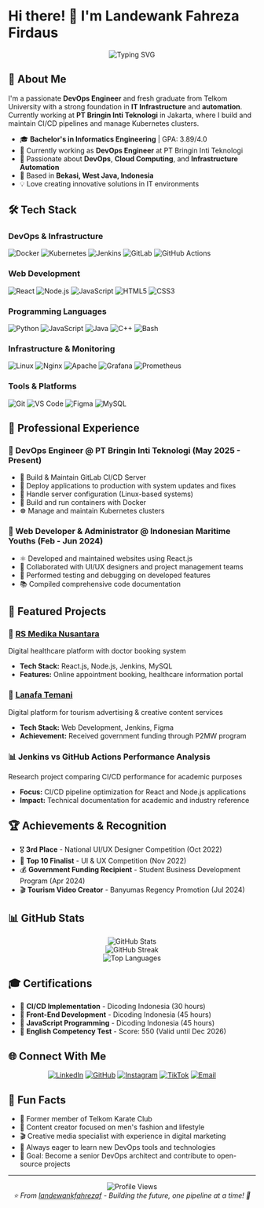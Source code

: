# Hi there! 👋 I'm Landewank Fahreza Firdaus

<div align="center">
  <img src="https://readme-typing-svg.herokuapp.com?font=Fira+Code&pause=1000&color=2196F3&center=true&vCenter=true&width=435&lines=DevOps+Engineer;Infrastructure+Enthusiast;Fresh+Graduate+from+Telkom+University;Always+learning+new+technologies" alt="Typing SVG" />
</div>

## 🚀 About Me

I'm a passionate **DevOps Engineer** and fresh graduate from Telkom University with a strong foundation in **IT Infrastructure** and **automation**. Currently working at **PT Bringin Inti Teknologi** in Jakarta, where I build and maintain CI/CD pipelines and manage Kubernetes clusters.

- 🎓 **Bachelor's in Informatics Engineering** | GPA: 3.89/4.0
- 🏢 Currently working as **DevOps Engineer** at PT Bringin Inti Teknologi
- 🌱 Passionate about **DevOps**, **Cloud Computing**, and **Infrastructure Automation**
- 📍 Based in **Bekasi, West Java, Indonesia**
- 💡 Love creating innovative solutions in IT environments

## 🛠️ Tech Stack

### DevOps & Infrastructure
![Docker](https://img.shields.io/badge/Docker-2496ED?style=for-the-badge&logo=docker&logoColor=white)
![Kubernetes](https://img.shields.io/badge/Kubernetes-326CE5?style=for-the-badge&logo=kubernetes&logoColor=white)
![Jenkins](https://img.shields.io/badge/Jenkins-D24939?style=for-the-badge&logo=jenkins&logoColor=white)
![GitLab](https://img.shields.io/badge/GitLab-FC6D26?style=for-the-badge&logo=gitlab&logoColor=white)
![GitHub Actions](https://img.shields.io/badge/GitHub_Actions-2088FF?style=for-the-badge&logo=github-actions&logoColor=white)

### Web Development
![React](https://img.shields.io/badge/React-20232A?style=for-the-badge&logo=react&logoColor=61DAFB)
![Node.js](https://img.shields.io/badge/Node.js-43853D?style=for-the-badge&logo=node.js&logoColor=white)
![JavaScript](https://img.shields.io/badge/JavaScript-F7DF1E?style=for-the-badge&logo=javascript&logoColor=black)
![HTML5](https://img.shields.io/badge/HTML5-E34F26?style=for-the-badge&logo=html5&logoColor=white)
![CSS3](https://img.shields.io/badge/CSS3-1572B6?style=for-the-badge&logo=css3&logoColor=white)

### Programming Languages
![Python](https://img.shields.io/badge/Python-3776AB?style=for-the-badge&logo=python&logoColor=white)
![JavaScript](https://img.shields.io/badge/JavaScript-F7DF1E?style=for-the-badge&logo=javascript&logoColor=black)
![Java](https://img.shields.io/badge/Java-ED8B00?style=for-the-badge&logo=java&logoColor=white)
![C++](https://img.shields.io/badge/C%2B%2B-00599C?style=for-the-badge&logo=c%2B%2B&logoColor=white)
![Bash](https://img.shields.io/badge/Bash-4EAA25?style=for-the-badge&logo=gnu-bash&logoColor=white)

### Infrastructure & Monitoring
![Linux](https://img.shields.io/badge/Linux-FCC624?style=for-the-badge&logo=linux&logoColor=black)
![Nginx](https://img.shields.io/badge/Nginx-009639?style=for-the-badge&logo=nginx&logoColor=white)
![Apache](https://img.shields.io/badge/Apache-D22128?style=for-the-badge&logo=apache&logoColor=white)
![Grafana](https://img.shields.io/badge/Grafana-F46800?style=for-the-badge&logo=grafana&logoColor=white)
![Prometheus](https://img.shields.io/badge/Prometheus-E6522C?style=for-the-badge&logo=prometheus&logoColor=white)

### Tools & Platforms
![Git](https://img.shields.io/badge/Git-F05032?style=for-the-badge&logo=git&logoColor=white)
![VS Code](https://img.shields.io/badge/VS_Code-007ACC?style=for-the-badge&logo=visual-studio-code&logoColor=white)
![Figma](https://img.shields.io/badge/Figma-F24E1E?style=for-the-badge&logo=figma&logoColor=white)
![MySQL](https://img.shields.io/badge/MySQL-00000F?style=for-the-badge&logo=mysql&logoColor=white)

## 💼 Professional Experience

### 🏢 DevOps Engineer @ PT Bringin Inti Teknologi (May 2025 - Present)
- 🔧 Build & Maintain GitLab CI/CD Server
- 🚀 Deploy applications to production with system updates and fixes
- 🐧 Handle server configuration (Linux-based systems)
- 🐳 Build and run containers with Docker
- ☸️ Manage and maintain Kubernetes clusters

### 🌊 Web Developer & Administrator @ Indonesian Maritime Youths (Feb - Jun 2024)
- ⚛️ Developed and maintained websites using React.js
- 👥 Collaborated with UI/UX designers and project management teams
- 🧪 Performed testing and debugging on developed features
- 📚 Compiled comprehensive code documentation

## 🎯 Featured Projects

### 🏥 [RS Medika Nusantara](https://github.com/landewank/rs-medika-nusantara)
Digital healthcare platform with doctor booking system
- **Tech Stack:** React.js, Node.js, Jenkins, MySQL
- **Features:** Online appointment booking, healthcare information portal

### 🌴 [Lanafa Temani](https://github.com/landewank/lanafa-temani)
Digital platform for tourism advertising & creative content services
- **Tech Stack:** Web Development, Jenkins, Figma
- **Achievement:** Received government funding through P2MW program

### 📊 Jenkins vs GitHub Actions Performance Analysis
Research project comparing CI/CD performance for academic purposes
- **Focus:** CI/CD pipeline optimization for React and Node.js applications
- **Impact:** Technical documentation for academic and industry reference

## 🏆 Achievements & Recognition

- 🎖️ **3rd Place** - National UI/UX Designer Competition (Oct 2022)
- 🏅 **Top 10 Finalist** - UI & UX Competition (Nov 2022)
- 💰 **Government Funding Recipient** - Student Business Development Program (Apr 2024)
- 🎬 **Tourism Video Creator** - Banyumas Regency Promotion (Jul 2024)

## 📊 GitHub Stats

<div align="center">
  <img src="https://github-readme-stats.vercel.app/api?username=landewankfahrezaf&show_icons=true&theme=tokyonight&hide_border=true" alt="GitHub Stats" />
</div>

<div align="center">
  <img src="https://github-readme-streak-stats.herokuapp.com/?user=landewankfahrezaf&theme=tokyonight&hide_border=true" alt="GitHub Streak" />
</div>

<div align="center">
  <img src="https://github-readme-stats.vercel.app/api/top-langs/?username=landewankfahrezaf&layout=compact&theme=tokyonight&hide_border=true" alt="Top Languages" />
</div>

## 🎓 Certifications

- 📜 **CI/CD Implementation** - Dicoding Indonesia (30 hours)
- 📜 **Front-End Development** - Dicoding Indonesia (45 hours)
- 📜 **JavaScript Programming** - Dicoding Indonesia (45 hours)
- 📜 **English Competency Test** - Score: 550 (Valid until Dec 2026)

## 🌐 Connect With Me

<div align="center">
  
[![LinkedIn](https://img.shields.io/badge/LinkedIn-0077B5?style=for-the-badge&logo=linkedin&logoColor=white)](https://linkedin.com/in/landewank-fahreza)
[![GitHub](https://img.shields.io/badge/GitHub-100000?style=for-the-badge&logo=github&logoColor=white)](https://github.com/landewankfahrezaf)
[![Instagram](https://img.shields.io/badge/Instagram-E4405F?style=for-the-badge&logo=instagram&logoColor=white)](https://instagram.com/landewankfahreza)
[![TikTok](https://img.shields.io/badge/TikTok-000000?style=for-the-badge&logo=tiktok&logoColor=white)](https://tiktok.com/@landewankfahreza)
[![Email](https://img.shields.io/badge/Email-D14836?style=for-the-badge&logo=gmail&logoColor=white)](mailto:landewankfahrezaf@gmail.com)

</div>

## 💭 Fun Facts

- 🥋 Former member of Telkom Karate Club
- 📱 Content creator focused on men's fashion and lifestyle
- 🎬 Creative media specialist with experience in digital marketing
- 🌱 Always eager to learn new DevOps tools and technologies
- 🎯 Goal: Become a senior DevOps architect and contribute to open-source projects

---

<div align="center">
  <img src="https://komarev.com/ghpvc/?username=landewankfahrezaf&color=blueviolet&style=flat-square&label=Profile+Views" alt="Profile Views" />
</div>

<div align="center">
  <i>⭐️ From <a href="https://github.com/landewankfahrezaf">landewankfahrezaf</a> - Building the future, one pipeline at a time! 🚀</i>
</div>